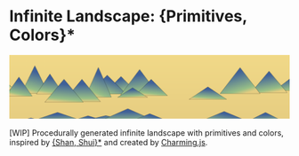 # Infinite Landscape: {Primitives, Colors}\*

![preview](./img.png)

[WIP] Procedurally generated infinite landscape with primitives and colors, inspired by [{Shan, Shui}\*](https://github.com/LingDong-/shan-shui-inf) and created by [Charming.js](https://charmingjs.org/).
